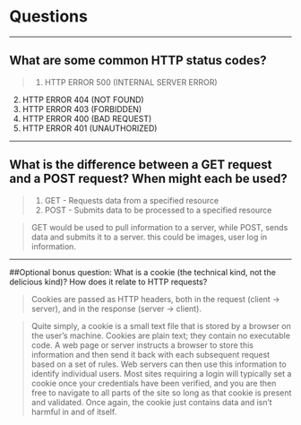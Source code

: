 # Questions

----
## What are some common HTTP status codes?

> 1. HTTP ERROR 500 (INTERNAL SERVER ERROR)
2. HTTP ERROR 404 (NOT FOUND)
3. HTTP ERROR 403 (FORBIDDEN)
4. HTTP ERROR 400 (BAD REQUEST)
5. HTTP ERROR 401 (UNAUTHORIZED)

----
## What is the difference between a GET request and a POST request? When might each be used?

> 1. GET - Requests data from a specified resource
> 2. POST - Submits data to be processed to a specified resource

> GET would be used to pull information to a server, while POST, sends data and submits it to a server. this could be images, user log in information.


----
##Optional bonus question: What is a cookie (the technical kind, not the delicious kind)? How does it relate to HTTP requests?

> Cookies are passed as HTTP headers, both in the request (client -> server), and in the response (server -> client). 

> Quite simply, a cookie is a small text file that is stored by a browser on the user’s machine. Cookies are plain text; they contain no executable code. A web page or server instructs a browser to store this information and then send it back with each subsequent request based on a set of rules. Web servers can then use this information to identify individual users. Most sites requiring a login will typically set a cookie once your credentials have been verified, and you are then free to navigate to all parts of the site so long as that cookie is present and validated. Once again, the cookie just contains data and isn’t harmful in and of itself.

